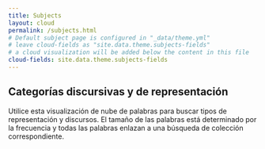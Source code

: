 ```yaml
---
title: Subjects
layout: cloud
permalink: /subjects.html
# Default subject page is configured in "_data/theme.yml"
# leave cloud-fields as "site.data.theme.subjects-fields"
# a cloud visualization will be added below the content in this file
cloud-fields: site.data.theme.subjects-fields
---
```


## Categorías discursivas y de representación

Utilice esta visualización de nube de palabras para buscar tipos de representación y discursos. El tamaño de las palabras está determinado por la frecuencia y todas las palabras enlazan a una búsqueda de colección correspondiente.

